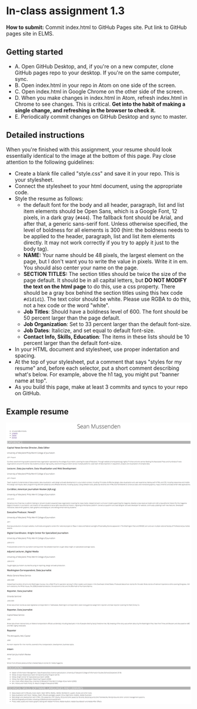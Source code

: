 # In-class assignment 1.3

**How to submit:** Commit index.html to GitHub Pages site. Put link to GitHub pages site in ELMS.

## Getting started

* A. Open GitHub Desktop, and, if you're on a new computer, clone GitHub pages repo to your desktop. If you're on the same computer, sync.
* B. Open index.html in your repo in Atom on one side of the screen.
* C. Open index.html in Google Chrome on the other side of the screen.
* D. When you make changes in index.html in Atom, refresh index.html in Chrome to see changes. This is critical.  **Get into the habit of making a single change, and refreshing in the browser to check it.**
* E. Periodically commit changes on GitHub Desktop and sync to master.  

## Detailed instructions

When you're finished with this assignment, your resume should look essentially identical to the image at the bottom of this page.  Pay close attention to the following guidelines:  

* Create a blank file called "style.css" and save it in your repo. This is your stylesheet.
* Connect the stylesheet to your html document, using the appropriate code.
* Style the resume as follows:
  * the default font for the body and all header, paragraph, list and list item elements should be Open Sans, which is a Google Font, 12 pixels, in a dark gray (`#444`). The fallback font should be Arial, and after that, a generic sans-serif font.  Unless otherwise specified, the level of boldness for all elements is 300 (hint: the boldness needs to be applied to the header, paragraph, list and list item elements directly. It may not work correctly if you try to apply it just to the body tag).   
  * **NAME:** Your name should be 48 pixels, the largest element on the page, but I don't want you to write the value in pixels.  Write it in em. You should also center your name on the page.
  * **SECTION TITLES:** The section titles should be twice the size of the page default. It should be in all capital letters, but **DO NOT MODIFY the text on the html page** to do this, use a css property. There should be a gray box behind the section titles using this hex code `#d1d1d1`).  The text color should be white.  Please use RGBA to do this, not a hex code or the word "white".
  * **Job Titles**: Should have a boldness level of 600.  The font should be 50 percent larger than the page default. 
  * **Job Organization**: Set to 33 percent larger than the default font-size.
  * **Job Dates**: Italicize, and set equal to default font-size.
  * **Contact Info, Skills, Education**: The items in these lists should be 10 percent larger than the default font-size.  
* In your HTML document and stylesheet, use proper indentation and spacing.
* At the top of your stylesheet, put a comment that says "styles for my resume" and, before each selector, put a short comment describing what's below.  For example, above the h1 tag, you might put "banner name at top".
* As you build this page, make at least 3 commits and syncs to your repo on GitHub.

## Example resume

![image of sm resume](../../../img/sm-resume-for-in-class-1.3.png)
